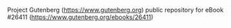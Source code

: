 Project Gutenberg (https://www.gutenberg.org) public repository for eBook #26411 (https://www.gutenberg.org/ebooks/26411)
